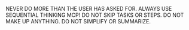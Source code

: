 NEVER DO MORE THAN THE USER HAS ASKED FOR.
ALWAYS USE SEQUENTIAL THINKING MCP!
DO NOT SKIP TASKS OR STEPS.
DO NOT MAKE UP ANYTHING.
DO NOT SIMPLIFY OR SUMMARIZE.
